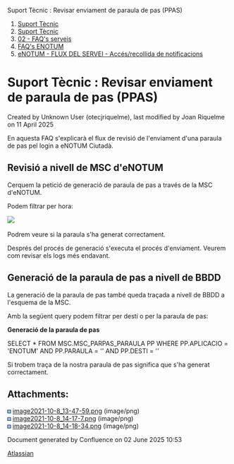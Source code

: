 Suport Tècnic : Revisar enviament de paraula de pas (PPAS)  

1.  [Suport Tècnic](index.html)
2.  [Suport Tècnic](13893782.html)
3.  [02 - FAQ's serveis](26313393.html)
4.  [FAQ's ENOTUM](28705561.html)
5.  [eNOTUM - FLUX DEL SERVEI - Accés/recollida de notificacions](28706661.html)

Suport Tècnic : Revisar enviament de paraula de pas (PPAS)
==========================================================

Created by Unknown User (otecjriquelme), last modified by Joan Riquelme on 11 April 2025

En aquesta FAQ s'explicarà el flux de revisió de l'enviament d'una paraula de pas pel login a eNOTUM Ciutadà.

Revisió a nivell de MSC d'eNOTUM
--------------------------------

Cerquem la petició de generació de paraula de pas a través de la MSC d'eNOTUM.

Podem filtrar per hora:

![](attachments/61931830/61931831.png)

  

Podrem veure si la paraula s'ha generat correctament.

Després del procés de generació s'executa el procés d'enviament. Veurem com revisar els logs més endavant.

Generació de la paraula de pas a nivell de BBDD
-----------------------------------------------

La generació de la paraula de pas també queda traçada a nivell de BBDD a l'esquema de la MSC.

Amb la següent query podem filtrar per destí o per la paraula de pas:

**Generació de la paraula de pas**

SELECT \* FROM MSC.MSC\_PARPAS\_PARAULA PP
WHERE PP.APLICACIO = 'ENOTUM'
AND PP.PARAULA = ''
AND PP.DESTI = ''

Si trobem traça de la nostra paraula de pas significa que s'ha generat correctament.

  

  

  

  

Attachments:
------------

![](images/icons/bullet_blue.gif) [image2021-10-8\_13-47-59.png](attachments/61931830/61931831.png) (image/png)  
![](images/icons/bullet_blue.gif) [image2021-10-8\_14-17-7.png](attachments/61931830/61931835.png) (image/png)  
![](images/icons/bullet_blue.gif) [image2021-10-8\_14-18-34.png](attachments/61931830/61931836.png) (image/png)  

Document generated by Confluence on 02 June 2025 10:53

[Atlassian](http://www.atlassian.com/)